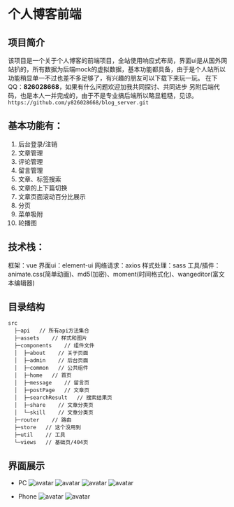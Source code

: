 # 个人博客前端

## 项目简介
该项目是一个关于个人博客的前端项目，全站使用响应式布局，界面ui是从国外网站扒的，所有数据为后端mock的虚拟数据，基本功能都具备，由于是个人站所以功能稍显单一不过也差不多足够了，有兴趣的朋友可以下载下来玩一玩。
在下QQ：**826028668**，如果有什么问题欢迎加我共同探讨、共同进步
另附后端代码，也是本人一并完成的，由于不是专业搞后端所以略显粗糙，见谅。
```https://github.com/y826028668/blog_server.git```

## 基本功能有：
  1. 后台登录/注销
  2. 文章管理
  3. 评论管理
  4. 留言管理
  5. 文章、标签搜索
  6. 文章的上下篇切换
  7. 文章页面滚动百分比展示
  8. 分页
  9. 菜单吸附
  10. 轮播图

## 技术栈：
框架：vue
界面ui：element-ui
网络请求：axios
样式处理：sass
工具/插件：animate.css(简单动画)、md5(加密)、moment(时间格式化)、wangeditor(富文本编辑器)

## 目录结构
```
src
  ├─api   // 所有api方法集合
  ├─assets    // 样式和图片
  ├─components    // 组件文件
  │  ├─about    // 关于页面
  │  ├─admin    // 后台页面
  │  ├─common   // 公共组件
  │  ├─home   // 首页
  │  ├─message    // 留言页
  │  ├─postPage   // 文章页
  │  ├─searchResult   // 搜索结果页
  │  ├─share    // 文章分类页
  │  └─skill    // 文章分类页
  ├─router    // 路由
  ├─store   // 这个没用到
  ├─util    // 工具
  └─views   // 基础页/404页
```

## 界面展示
* PC
![avatar](https://s1.ax1x.com/2020/08/14/dikvHf.png)
![avatar](https://s1.ax1x.com/2020/08/14/diAp4g.png)
![avatar](https://s1.ax1x.com/2020/08/14/dikzE8.png)
![avatar](https://s1.ax1x.com/2020/08/14/dikXut.png)

* Phone
![avatar](https://s1.ax1x.com/2020/08/14/diASUS.png)
![avatar](https://s1.ax1x.com/2020/08/14/diACCQ.png)
